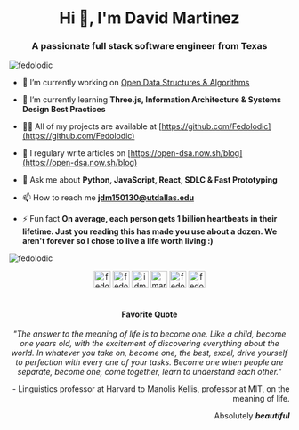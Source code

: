 <h1 align="center">Hi 👋, I'm David Martinez</h1>
<h3 align="center">A passionate full stack software engineer from Texas</h3>

<p align="left"> <img src="https://komarev.com/ghpvc/?username=fedolodic" alt="fedolodic" /> </p>

- 🔭 I’m currently working on [Open Data Structures & Algorithms](https://open-dsa.now.sh/)

- 🌱 I’m currently learning **Three.js, Information Architecture & Systems Design Best Practices**

- 👨‍💻 All of my projects are available at [https://github.com/Fedolodic](https://github.com/Fedolodic)

- 📝 I regulary write articles on [https://open-dsa.now.sh/blog](https://open-dsa.now.sh/blog)

- 💬 Ask me about **Python, JavaScript, React, SDLC & Fast Prototyping**

- 📫 How to reach me **jdm150130@utdallas.edu**

- ⚡ Fun fact **On average, each person gets 1 billion heartbeats in their lifetime. Just you reading this has made you use about a dozen. We aren't forever so I chose to live a life worth living :)**

<img align="center" src="https://github-readme-stats.vercel.app/api?username=fedolodic&show_icons=true" alt="fedolodic" />

<p align="center">
<a href="https://codepen.io/fedolodic" target="blank"><img align="center" src="https://cdn.jsdelivr.net/npm/simple-icons@3.0.1/icons/codepen.svg" alt="fedolodic" height="30" width="30" /></a>
<a href="https://dev.to/fedolodic" target="blank"><img align="center" src="https://cdn.jsdelivr.net/npm/simple-icons@3.0.1/icons/dev-dot-to.svg" alt="fedolodic" height="30" width="30" /></a>
<a href="https://twitter.com/idmardev" target="blank"><img align="center" src="https://cdn.jsdelivr.net/npm/simple-icons@3.0.1/icons/twitter.svg" alt="idmardev" height="30" width="30" /></a>
<a href="https://linkedin.com/in/martinezutd" target="blank"><img align="center" src="https://cdn.jsdelivr.net/npm/simple-icons@3.0.1/icons/linkedin.svg" alt="martinezutd" height="30" width="30" /></a>
<a href="https://stackoverflow.com/users/fedolodic" target="blank"><img align="center" src="https://cdn.jsdelivr.net/npm/simple-icons@3.0.1/icons/stackoverflow.svg" alt="fedolodic" height="30" width="30" /></a>
<a href="https://codesandbox.com/fedolodic" target="blank"><img align="center" src="https://cdn.jsdelivr.net/npm/simple-icons@3.0.1/icons/codesandbox.svg" alt="fedolodic" height="30" width="30" /></a>
</p>

<h1 align="center"></h1>

<h4 align="center">Favorite Quote</h4>
<p align="center"><em>"The answer to the meaning of life is to become one. Like a child, become one years old, with the excitement of discovering everything about the world. In whatever you take on, become one, the best, excel, drive yourself to perfection with every one of your tasks. Become one when people are separate, become one, come together, learn to understand each other."</em></p>
<p align="right">- Linguistics professor at Harvard to Manolis Kellis, professor at MIT, on the meaning of life.</p>
<p align="right">Absolutely <em><b>beautiful</b></em></p>
